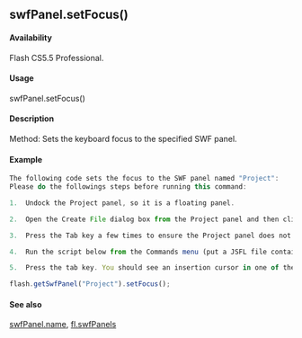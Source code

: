 ## swfPanel.setFocus()

#### Availability

Flash CS5.5 Professional.

#### Usage

swfPanel.setFocus()

#### Description

Method: Sets the keyboard focus to the specified SWF panel.

#### Example

```javascript
The following code sets the focus to the SWF panel named "Project":
Please do the followings steps before running this command:

1.  Undock the Project panel, so it is a floating panel.

2.  Open the Create File dialog box from the Project panel and then click the Stage.

3.  Press the Tab key a few times to ensure the Project panel does not have focus.

4.  Run the script below from the Commands menu (put a JSFL file containing the code below in the user/config/Commands directory):

5.  Press the tab key. You should see an insertion cursor in one of the text fields in the Create File dialog box.

flash.getSwfPanel("Project").setFocus();

```
#### See also

[swfPanel.name](#!wielmic/developers-animatesdk-docs/test/swfPanel_object/swfPane3.md), [fl.swfPanels](#!wielmic/developers-animatesdk-docs/test/flash_object_(fl)/fl74.md)
